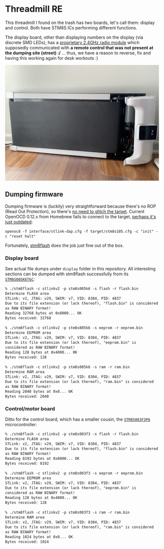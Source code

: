 # Threadmill RE

This threadmill I found on the trash has two boards, let's call them: display and control. Both have STM8S ICs performing different functions. 

The display board, other than displaying numbers on the display (via discrete SMD LEDs), has a [proprietary 2.4GHz radio module][pmicro_web] which supposedly communicated with **a remote control that was not present at the dumping site (street) :/** ... thus, we have a reason to reverse, fix and having this working again for desk workouts :)

![threadmill](./img/threadmill.jpeg)

## Dumping firmware

Dumping firmware is (luckily) very straightforward because there's no ROP (Read Out Protection), so there's [no need to glitch the target][stm8_glitch]. Current OpenOCD 0.12.x from Homebrew fails to connect to the target, [perhaps it's just outdated][openocd_fail]:

```shell
openocd -f interface/stlink-dap.cfg -f target/stm8s105.cfg -c "init" -c "reset halt"
```

Fortunately, [stm8flash][stm8flash] does the job just fine out of the box.

### Display board

See actual file dumps under `display` folder in this repository. All interesting sections can be dumped with stm8flash successfully from its [`STM8S005K6T6C`][stm8s005k6t6c]:

```shell
% ./stm8flash -c stlinkv2 -p stm8s005k6 -s flash -r flash.bin
Determine FLASH area
STLink: v2, JTAG: v29, SWIM: v7, VID: 8304, PID: 4837
Due to its file extension (or lack thereof), "flash.bin" is considered as RAW BINARY format!
Reading 32768 bytes at 0x8000... OK
Bytes received: 32768

% ./stm8flash -c stlinkv2 -p stm8s005k6 -s eeprom -r eeprom.bin
Determine EEPROM area
STLink: v2, JTAG: v29, SWIM: v7, VID: 8304, PID: 4837
Due to its file extension (or lack thereof), "eeprom.bin" is considered as RAW BINARY format!
Reading 128 bytes at 0x4000... OK
Bytes received: 128

% ./stm8flash -c stlinkv2 -p stm8s005k6 -s ram -r ram.bin
Determine RAM area
STLink: v2, JTAG: v29, SWIM: v7, VID: 8304, PID: 4837
Due to its file extension (or lack thereof), "ram.bin" is considered as RAW BINARY format!
Reading 2048 bytes at 0x0... OK
Bytes received: 2048
```

### Control/motor board

Ditto for the control board, which has a smaller cousin, the [`STM8S003F3P6`][stm8s003f3p6] microcontroller:

```shell
% ./stm8flash -c stlinkv2 -p stm8s003f3 -s flash -r flash.bin
Determine FLASH area
STLink: v2, JTAG: v29, SWIM: v7, VID: 8304, PID: 4837
Due to its file extension (or lack thereof), "flash.bin" is considered as RAW BINARY format!
Reading 8192 bytes at 0x8000... OK
Bytes received: 8192

% ./stm8flash -c stlinkv2 -p stm8s003f3 -s eeprom -r eeprom.bin
Determine EEPROM area
STLink: v2, JTAG: v29, SWIM: v7, VID: 8304, PID: 4837
Due to its file extension (or lack thereof), "eeprom.bin" is considered as RAW BINARY format!
Reading 128 bytes at 0x4000... OK
Bytes received: 128

% ./stm8flash -c stlinkv2 -p stm8s003f3 -s ram -r ram.bin
Determine RAM area
STLink: v2, JTAG: v29, SWIM: v7, VID: 8304, PID: 4837
Due to its file extension (or lack thereof), "ram.bin" is considered as RAW BINARY format!
Reading 1024 bytes at 0x0... OK
Bytes received: 1024
```

[boot_attacks]: https://github.com/janvdherrewegen/bootl-attacks
[pmicro_web]: https://pmicro.com.cn/en/mcurf_/21.html
[stm8_glitch]: https://hackaday.com/2020/07/04/the-cheap-way-to-glitch-an-stm8-microcontroller/
[stm8flash]: https://github.com/vdudouyt/stm8flash
[openocd_fail]: https://github.com/hbendalibraham/stm8_started/issues/1#issuecomment-758252539
[stm8s003f3p6]: https://www.st.com/en/microcontrollers-microprocessors/stm8s003f3.html
[stm8s005k6t6c]: https://www.st.com/en/microcontrollers-microprocessors/stm8s005k6.html
[stm8i2c_cool_writeup]: https://gist.github.com/TG9541/5c3405320794d91ef8129734a4bfc880
[stm8_glitch_555]: https://hackaday.io/project/183537-dumping-firmware-with-a-555
[stm8_getting_started]: https://github.com/hbendalibraham/stm8_started
